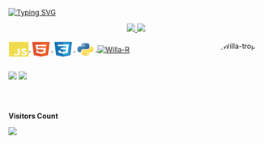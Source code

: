 [![Typing SVG](https://readme-typing-svg.herokuapp.com/?color=00FFFF&size=35&center=true&vCenter=true&width=1000&lines=Hello,+my+name+is+Willa+Evangelista;I'm+23+years+old;I'm+from+Brazil;I'm+a+full-stack+developer;Be+Welcome!+:%29)](https://git.io/typing-svg)

<div align="center" style="display: inline_block">
  <a href="https://github.com/willaevangelista">
  <img height="150em" src="https://github-readme-stats.vercel.app/api?username=willaevangelista&show_icons=true&theme=radical&include_all_commits=true&count_private=true"/>
  <img height="150em" src="https://github-readme-stats.vercel.app/api/top-langs/?username=willaevangelista&layout=compact&langs_count=7&theme=radical"/>
</div>

<div style="display: inline_block"><br>
  <img align="center" alt="Willa-Js" height="30" width="40" src="https://raw.githubusercontent.com/devicons/devicon/master/icons/javascript/javascript-plain.svg">
  <img align="center" alt="Willa-HTML" height="30" width="40" src="https://raw.githubusercontent.com/devicons/devicon/master/icons/html5/html5-original.svg">
  <img align="center" alt="Willa-CSS" height="30" width="40" src="https://raw.githubusercontent.com/devicons/devicon/master/icons/css3/css3-original.svg">
  <img align="center" alt="Willa-Python" height="30" width="40" src="https://raw.githubusercontent.com/devicons/devicon/master/icons/python/python-original.svg">
  <img align="center" alt="Willa-R" height="30" width="40" src="https://cdn.jsdelivr.net/gh/devicons/devicon/icons/r/r-original.svg" />           
  <img align="right" alt="Willa-trophy" height="250" style="border-radius:50px;" src="https://github-profile-trophy.vercel.app/?username=willaevangelista&theme=dracula&row=2&no-bg=true&column=3&margin-w=15&margin-h=15">
</div>
  
  ##
 
<div> 
  <a href = "mailto:contatorafaballerini@gmail.com"><img src="https://img.shields.io/badge/-Gmail-%23333?style=for-the-badge&logo=gmail&logoColor=white" target="_blank"></a>
  <a href="https://www.linkedin.com/in/willaevangelista" target="_blank"><img src="https://img.shields.io/badge/-LinkedIn-%230077B5?style=for-the-badge&logo=linkedin&logoColor=white" target="_blank"></a> 
  
  ##
  
<div>
  <br><p><b>Visitors Count</b></p>  
    <p><img  src="https://profile-counter.glitch.me/{willaevangelista}/count.svg" /></p> 
  <br>
</div>
